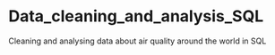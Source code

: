 # Data_cleaning_and_analysis_SQL
Cleaning and analysing data about air quality around the world in SQL 
